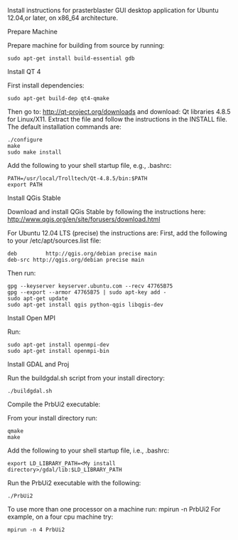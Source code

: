 ﻿Install instructions for prasterblaster GUI desktop application for Ubuntu 12.04,or later, on x86_64 architecture.

Prepare Machine

  Prepare machine for building from source by running:
```
sudo apt-get install build-essential gdb
```

Install QT 4
 
  First install dependencies:
```
sudo apt-get build-dep qt4-qmake
``` 
 Then go to:
http://qt-project.org/downloads
  and download:
Qt libraries 4.8.5 for Linux/X11.
  Extract the file and follow the instructions in the INSTALL file.
  The default installation commands are:
```
./configure
make
sudo make install
```
  Add the following to your shell startup file, e.g., .bashrc:
```
PATH=/usr/local/Trolltech/Qt-4.8.5/bin:$PATH
export PATH
```

Install QGis Stable

  Download and install QGis Stable by following the instructions here:
http://www.qgis.org/en/site/forusers/download.html

  For Ubuntu 12.04 LTS (precise) the instructions are:
  First, add the following to your /etc/apt/sources.list file:
```
deb         http://qgis.org/debian precise main
deb-src http://qgis.org/debian precise main
```
  Then run:
```
gpg --keyserver keyserver.ubuntu.com --recv 47765B75
gpg --export --armor 47765B75 | sudo apt-key add -
sudo apt-get update
sudo apt-get install qgis python-qgis libqgis-dev
```

Install Open MPI

  Run:
```
sudo apt-get install openmpi-dev
sudo apt-get install openmpi-bin
```

Install GDAL and Proj

  Run the buildgdal.sh script from your install directory:
```
./buildgdal.sh
```

Compile the PrbUi2 executable:

  From your install directory run:
```
qmake
make
```
  Add the following to your shell startup file, i.e., .bashrc:  
```
export LD_LIBRARY_PATH=<My install directory>/gdal/lib:$LD_LIBRARY_PATH
```
  Run the PrbUi2 executable with the following:
```
./PrbUi2
```
To use more than one processor on a machine run:
mpirun -n <number of processors to use> PrbUi2
For example, on a four cpu machine try:
```
mpirun -n 4 PrbUi2
```

